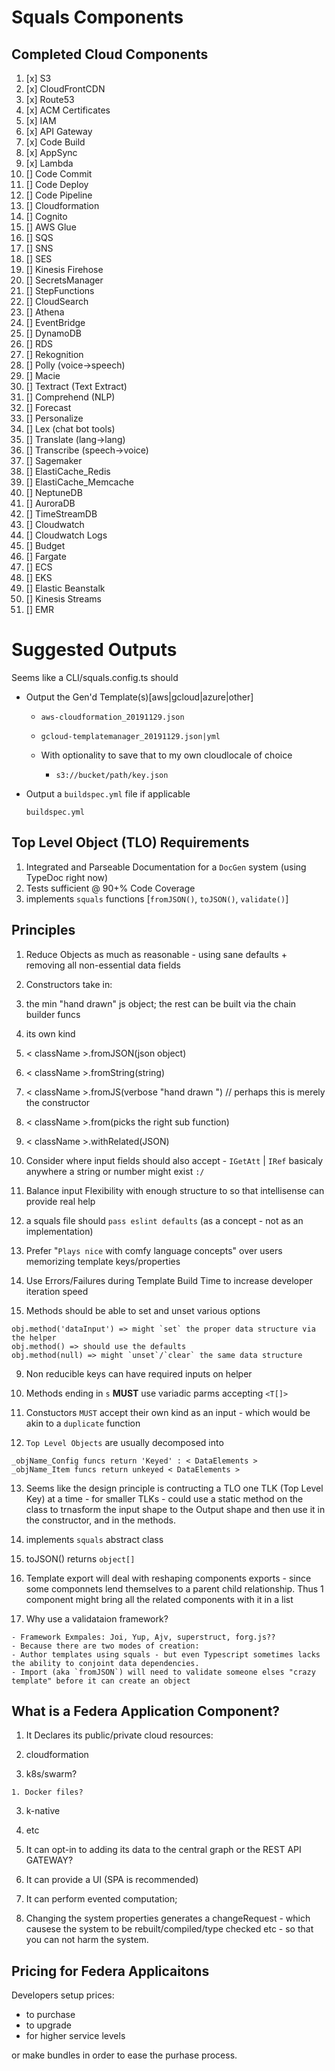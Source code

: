 # Squals Components

## Completed Cloud Components

1. [x] S3
2. [x] CloudFrontCDN
3. [x] Route53
4. [x] ACM Certificates
5. [x] IAM
6. [x] API Gateway
7. [x] Code Build
8. [x] AppSync
9. [x] Lambda
10. [] Code Commit
11. [] Code Deploy
12. [] Code Pipeline
13. [] Cloudformation
14. [] Cognito
15. [] AWS Glue
16. [] SQS
17. [] SNS
18. [] SES
19. [] Kinesis Firehose
20. [] SecretsManager
21. [] StepFunctions
22. [] CloudSearch
23. [] Athena
24. [] EventBridge
25. [] DynamoDB
26. [] RDS
27. [] Rekognition
28. [] Polly (voice->speech)
29. [] Macie
30. [] Textract (Text Extract)
31. [] Comprehend (NLP)
32. [] Forecast
33. [] Personalize
34. [] Lex (chat bot tools)
35. [] Translate (lang->lang)
36. [] Transcribe (speech->voice)
37. [] Sagemaker
38. [] ElastiCache_Redis
39. [] ElastiCache_Memcache
40. [] NeptuneDB
41. [] AuroraDB
42. [] TimeStreamDB
43. [] Cloudwatch
44. [] Cloudwatch Logs
45. [] Budget
46. [] Fargate
47. [] ECS
48. [] EKS
49. [] Elastic Beanstalk
50. [] Kinesis Streams
51. [] EMR

# Suggested Outputs

Seems like a CLI/squals.config.ts should

- Output the Gen'd Template(s)[aws|gcloud|azure|other]

  - `aws-cloudformation_20191129.json`
  - `gcloud-templatemanager_20191129.json|yml`

  - With optionality to save that to my own cloudlocale of choice

    - `s3://bucket/path/key.json`

- Output a `buildspec.yml` file if applicable

  `buildspec.yml`

## Top Level Object (TLO) Requirements

1. Integrated and Parseable Documentation for a `DocGen` system (using TypeDoc right now)
2. Tests sufficient @ 90+% Code Coverage
3. implements `squals` functions [`fromJSON()`, `toJSON()`, `validate()`]

## Principles

1. Reduce Objects as much as reasonable - using sane defaults + removing all non-essential data fields

2. Constructors take in:

  1. the min "hand drawn" js object; the rest can be built via the chain builder funcs
  2. its own kind
  3. < className >.fromJSON(json object)
  4. < className >.fromString(string)
  5. < className >.fromJS(verbose "hand drawn ") // perhaps this is merely the constructor
  6. < className >.from(picks the right sub function)
  7. < className >.withRelated(JSON)

3. Consider where input fields should also accept - `IGetAtt` | `IRef` basicaly anywhere a string or number might exist `:/`

4. Balance input Flexibility with enough structure to so that intellisense can provide real help

5. a squals file should `pass eslint defaults` (as a concept - not as an implementation)

6. Prefer "`Plays nice` with comfy language concepts" over users memorizing template keys/properties

7. Use Errors/Failures during Template Build Time to increase developer iteration speed

8. Methods should be able to set and unset various options

  ```
  obj.method('dataInput') => might `set` the proper data structure via the helper
  obj.method() => should use the defaults
  obj.method(null) => might `unset`/`clear` the same data structure
  ```

9. Non reducible keys can have required inputs on helper

10. Methods ending in `s` **MUST** use variadic parms accepting `<T[]>`

11. Constuctors `MUST` accept their own kind as an input - which would be akin to a `duplicate` function

12. `Top Level Objects` are usually decomposed into

  ```
  _objName_Config funcs return 'Keyed' : < DataElements >
  _objName_Item funcs return unkeyed < DataElements >
  ```

13. Seems like the design principle is contructing a TLO one TLK (Top Level Key) at a time - for smaller TLKs - could use a static method on the class to trnasform the input shape to the Output shape and then use it in the constructor, and in the methods.

14. implements `squals` abstract class

15. toJSON() returns `object[]`

16. Template export will deal with reshaping components exports - since some componnets lend themselves to a parent child relationship. Thus 1 component might bring all the related components with it in a list

17. Why use a validataion framework?

```
- Framework Exmpales: Joi, Yup, Ajv, superstruct, forg.js??
- Because there are two modes of creation:
- Author templates using squals - but even Typescript sometimes lacks the ability to conjoint data dependencies.
- Import (aka `fromJSON`) will need to validate someone elses "crazy template" before it can create an object
```

## What is a Federa Application Component?

1. It Declares its public/private cloud resources:

  1. cloudformation

  2. k8s/swarm?

    1. Docker files?

  3. k-native

  4. etc

2. It can opt-in to adding its data to the central graph or the REST API GATEWAY?

3. It can provide a UI (SPA is recommended)

4. It can perform evented computation;

5. Changing the system properties generates a changeRequest - which causese the system to be rebuilt/compiled/type checked etc - so that you can not harm the system.

## Pricing for Federa Applicaitons

Developers setup prices:

- to purchase
- to upgrade
- for higher service levels

or make bundles in order to ease the purhase process.
